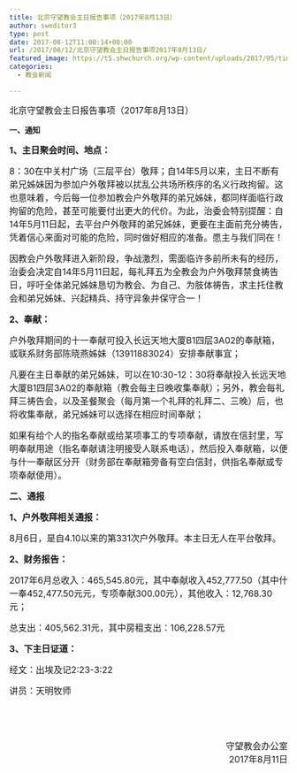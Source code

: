 ```yaml
---
title: 北京守望教会主日报告事项（2017年8月13日）
author: sweditor3
type: post
date: 2017-08-12T11:00:14+00:00
url: /2017/08/12/北京守望教会主日报告事项2017年8月13日/
featured_image: https://t5.shwchurch.org/wp-content/uploads/2017/05/timg-1-767x288.jpg
categories:
  - 教会新闻

---
```

<span style="font-size: 12pt;">北京守望教会主日报告事项（2017年8月13日）<br /> </span><!--more-->

**一、通知**

<span style="font-size: 12pt;"><strong>1、主日聚会时间、地点：</strong></span>

<span style="font-size: 12pt;">8：30在中关村广场（三层平台）敬拜；自14年5月以来，主日不断有弟兄姊妹因为参加户外敬拜被以扰乱公共场所秩序的名义行政拘留。这也意味着，今后每一位参加教会户外敬拜的弟兄姊妹，都同样面临行政拘留的危险，甚至可能要付出更大的代价。为此，治委会特别提醒：自14年5月11日起，去平台户外敬拜的弟兄姊妹，更要在主面前充分祷告，凭着信心来面对可能的危险，同时做好相应的准备。愿主与我们同在！</span>

<span style="font-size: 12pt;">因教会户外敬拜进入新阶段，争战激烈，需面临许多前所未有的经历，治委会决定自14年5月11日起，每礼拜五为全教会为户外敬拜禁食祷告日，呼吁全体弟兄姊妹恳切为教会、为自己、为肢体祷告，求主托住教会和弟兄姊妹、兴起精兵、持守异象并保守合一！</span>

<span style="font-size: 12pt;"><strong>2、奉献：</strong></span>

<span style="font-size: 12pt;">户外敬拜期间的十一奉献可投入长远天地大厦B1四层3A02的奉献箱，或联系财务部陈晓燕姊妹（13911883024）安排奉献事宜；</span>

<span style="font-size: 12pt;">凡要在主日奉献的弟兄姊妹，可以在10:30-12：30将奉献投入长远天地大厦B1四层3A02的奉献箱（教会每主日晚收集奉献）；另外，教会每礼拜三祷告会，以及圣餐聚会（每月第一个礼拜的礼拜二、三晚）后，也将收集奉献，弟兄姊妹可以选择在相应时间奉献；</span>

<span style="font-size: 12pt;">如果有给个人的指名奉献或给某项事工的专项奉献，请放在信封里，写明奉献用途（指名奉献请注明接受人联系电话），然后投入奉献箱，以便与什一奉献区分开（财务部在奉献箱旁备有空白信封，供指名奉献或专项奉献使用）。</span>

<span style="font-size: 12pt;"><strong>二、通报</strong></span>

<span style="font-size: 12pt;"><strong>1、户外敬拜相关通报：</strong></span>

<span style="font-size: 12pt;">8月6日，是自4.10以来的第331次户外敬拜。本主日无人在平台敬拜。</span>

<span style="font-size: 12pt;"><strong>2、财务报告：</strong></span>

<span style="font-size: 12pt;">2017年6月总收入：465,545.80元，其中奉献收入452,777.50（其中什一奉452,477.50元元，专项奉献300.00元），其他收入：12,768.30元；</span>

<span style="font-size: 12pt;">总支出：405,562.31元，其中房租支出：106,228.57元</span>

<span style="font-size: 12pt;"><strong>3、下主日证道：</strong></span>

<span style="font-size: 12pt;">经文：出埃及记2:23-3:22</span>

<span style="font-size: 12pt;">讲员：天明牧师</span>

&nbsp;

&nbsp;

<p style="text-align: right;">
  <span style="font-size: 12pt;">守望教会办公室</span><br /> <span style="font-size: 12pt;"> 2017年8月11日</span>
</p>